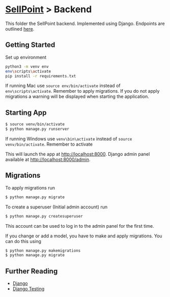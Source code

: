 # [SellPoint](../README.md) > Backend

This folder the SellPoint backend. Implemented using Django. Endpoints are outlined [here](./ENDPOINTS.md).

## Getting Started

Set up environment
```bash
python3 -m venv env
env\scripts\activate
pip install -r requirements.txt
```

If running Mac use `source env/bin/activate` instead of `env\scripts\activate`. Remember to apply migrations. If you do not apply migrations a warning will be displayed when starting the application.

## Starting App

```bash
$ source venv/bin/activate
$ python manage.py runserver
```

If running Windows use `venv\bin\activate` instead of `source venv/bin/activate`. Remember to activate 

This will launch the app at [http://localhost:8000](http://localhost:8000). Django admin panel available at [http://localhost:8000/admin](http://localhost:8000/admin).

## Migrations

To apply migrations run
```bash
$ python manage.py migrate
```

To create a superuser (Initial admin account) run
```bash
$ python manage.py createsuperuser
```
This account can be used to log in to the admin panel for the first time.

If you change or add a model, you have to make and apply migrations. You can do this using
```bash
$ python manage.py makemigrations
$ python manage.py migrate
```

## Further Reading

 - [Django](https://www.djangoproject.com/start/)
 - [Django Testing](https://docs.djangoproject.com/en/3.1/topics/testing/overview/)
